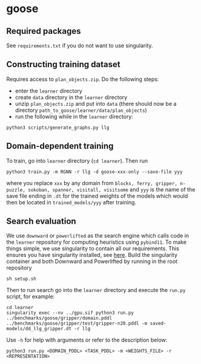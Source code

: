 # goose

## Required packages
See `requirements.txt` if you do not want to use singularity.

## Constructing training dataset
Requires access to `plan_objects.zip`. Do the following steps:
- enter the ```learner``` directory
- create ```data``` directory in the ```learner``` directory
- unzip ```plan_objects.zip``` and put into ```data``` (there should now be a directory ```path_to_goose/learner/data/plan_objects```)
- run the following while in the  ```learner``` directory:
```
python3 scripts/generate_graphs.py llg
```

## Domain-dependent training
To train, go into ```learner``` directory (`cd learner`). Then run 
```
python3 train.py -m RGNN -r llg -d goose-xxx-only --save-file yyy
```
where you replace ```xxx``` by any domain from ```blocks, ferry, gripper, n-puzzle, sokoban, spanner, visitall, visitsome``` and ```yyy``` is the name of the save file ending in `.dt` for the trained weights of the models which would then be located in ```trained_models/yyy``` after training.

## Search evaluation
We use `downward` or `powerlifted` as the search engine which calls code in the `learner` repository for computing heuristics using `pybind11`. To make things simple, we use singularity to contain all our requirements. This ensures you have singularity installed, see [here](https://github.com/apptainer/singularity). Build the singularity container and both Downward and Powerlifted by running in the root repository
```
sh setup.sh
```

Then to run search go into the `learner` directory and execute the `run.py` script, for example:
```
cd learner
singularity exec --nv ../gpu.sif python3 run.py ../benchmarks/goose/gripper/domain.pddl ../benchmarks/goose/gripper/test/gripper-n20.pddl -m saved-models/dd_llg_gripper.dt -r llg
```

Use `-h` for help with arguments or refer to the description below:
```
python3 run.py <DOMAIN_PDDL> <TASK_PDDL> -m <WEIGHTS_FILE> -r <REPRESENTATION>
```
